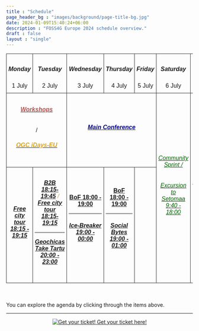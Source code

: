 ```yaml
---
title : "Schedule"
page_header_bg : "images/background/page-title-bg.jpg"
date: 2024-01-09T15:40:24+06:00
description : "FOSS4G Europe 2024 schedule overview."
draft : false
layout : "single"
---
```


<style type="text/css">
  .container{ max-width: 72% !important;}
    .tg  {border-collapse:collapse;border-spacing:0; width:100%;font-family: "Montserrat", sans-serif;font-variant-ligatures: none;}
    .tg td{border-color: rgb(44, 43, 43);border-style:solid;border-width:1px;
      overflow:hidden;padding:10px 5px;word-break:normal; width: 12%;}
    .tg th{border-color:rgb(44, 43, 43);border-style:solid;border-width:1px;
     overflow:hidden;padding:10px 5px;word-break:normal;}
    .tg .tg-head{text-align:center;vertical-align:middle; background-color: transparent;}
    .tg .tg-body{text-align:center;vertical-align:middle; height: 100px;}
    h6{color:goldenrod}
    </style>
<section>
<div>
    <table class="tg">
    <thead>
      <tr>
        <td class="tg-head"><h5>Monday</h5>1 July</td>
        <td class="tg-head"><h5>Tuesday</h5> 2 July</td>
        <td class="tg-head"><h5>Wednesday</h5> 3 July</td>
        <td class="tg-head"><h5>Thursday </h5>4 July</td>
        <td class="tg-head"><h5>Friday </h5>5 July</td>
        <td class="tg-head"><h5>Saturday </h5>6 July</td>
        <td class="tg-head"><h5>Sunday </h5>7 July</td>
      </tr>
    </thead>
    <tbody>
      <tr style="height:200px;">
        <td class="tg-body" colspan="2"><a href="./workshops"><h6 style="color: rgb(177, 81, 81);"><b>Workshops</b></h6></a> / <a href="./ogc-euidays/"><h6><b>OGC iDays-EU</b></h6></a></td>
        <td class="tg-body" colspan="3"><a href="./talks"><h6 style="color: darkblue;"><b>Main Conference</b></h6></td>
        <td class="tg-body" rowspan="2"><a href="./community-sprint"><h6 style="color: darkgreen;">Community Sprint / </h6></a><a href="./excursion"><h6 style="color: darkgreen;">Excursion to Setomaa 9:40 - 18:00</h6></a></td>
        <td class="tg-body" rowspan="2"><a href="./community-sprint"><h6 style="color: darkgreen;">Community Sprint</h6></a></td>
      </tr>
      <tr>
        <td class="tg-body"><h6><a href="./city-tour/"><b>Free city tour 18:15 - 19:15</b></a></h6></td>
        <td class="tg-body"><h6><a href="./b2b/"><b>B2B 18:15-19:45</b></a> / <a href="./city-tour/"><b>Free city tour 18:15-19:15</b></a><hr> <a href="./geochicas-take-tartu/"><b>Geochicas Take Tartu 20:00 - 23:00</b></a></h6></td>
        <td class="tg-body"><a href="./bof"><b>BoF 18:00 - 19:00</b></a><hr><h6><a href="./ice-breaker/"><b>Ice-Breaker 19:00 - 00:00</b></a></h6></td>
        <td class="tg-body"><a href="./bof"><b>BoF 18:00 - 19:00</b></a><hr><h6><a href="./social-bytes/"><b>Social Bytes 19:00 - 01:00</b></a></h6></td>
        <td></td>
      </tr>
    </tbody>
    </table>
    <br><br>
    <div>You can explore the agenda by clicking through the items above.</div>
</div>
</section>

<hr>
<center>
    <a href="https://pretix.eu/foss4ge2024/tartu/"
        class="btn btn-primary btn-lg"
        target="blank" rel="noopener noreferrer"
        style="padding:32px;margin-top:30px;margin-bottom:30px">
        <img src="https://2024.europe.foss4g.org/images/icon/ticket.png" alt="Get your ticket!">
    <span>Get your ticket here!</span></a>
</center>

